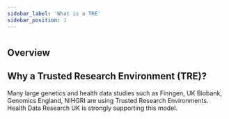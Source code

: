 ```yaml
---
sidebar_label: 'What is a TRE'
sidebar_position: 1
---
```


# 

## **Overview**

## Why a Trusted Research Environment (TRE)?
Many large genetics and health data studies such as Finngen, UK Biobank, Genomics England, NIHGRI are using Trusted Research Environments. Health Data Research UK is strongly supporting this model.
